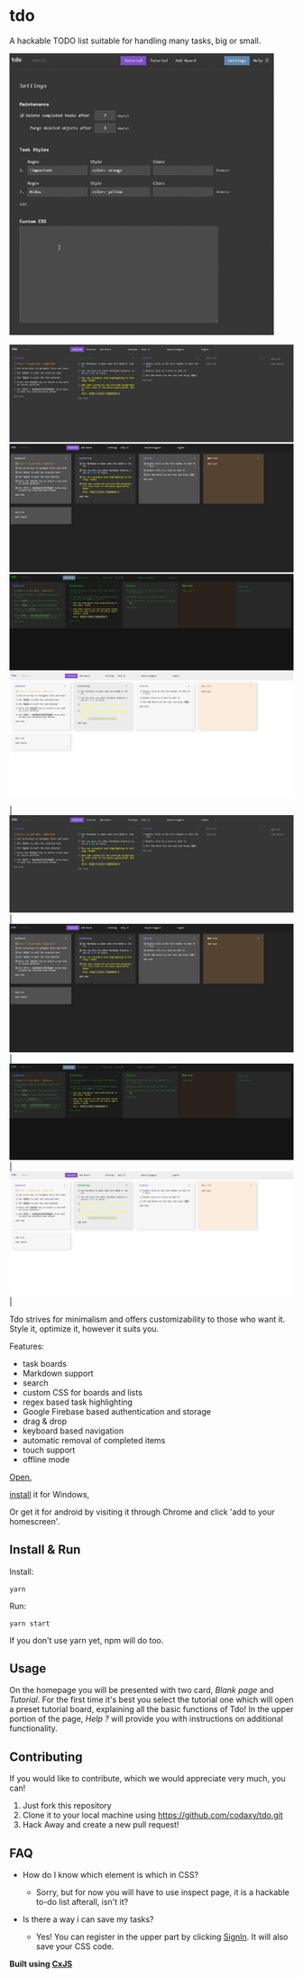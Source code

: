 # tdo

A hackable TODO list suitable for handling many tasks, big or small.

<img src="/assets/example-sped_up_2x.gif" title="Example" height="500" />

![Default look](/assets/original.jpg)
![Contrast look](/assets/tdo-contrast-card_view.png)
![Matrix look](/assets/tdo-hacker.png)
![light look](/assets/tdo-light-card_view.png)


|![Default look](/assets/original.jpg)|![Contrast look](/assets/tdo-contrast-card_view.png)|![Matrix look](/assets/tdo-hacker.png)|![light look](/assets/tdo-light-card_view.png)|


Tdo strives for minimalism and offers customizability to those who want it. Style it, optimize it, however it suits you. 

Features:

- task boards
- Markdown support
- search
- custom CSS for boards and lists
- regex based task highlighting
- Google Firebase based authentication and storage
- drag & drop
- keyboard based navigation
- automatic removal of completed items
- touch support
- offline mode

[Open](https://tdo.cxjs.io),

[install](https://github.com/codaxy/tdo/releases/tag/1.0.0) it for Windows,

Or get it for android by visiting it through Chrome and click 'add to your homescreen'.


## Install & Run

Install:
```
yarn
```    
Run:
```
yarn start    
```

If you don't use yarn yet, npm will do too.

## Usage

On the homepage you will be presented with two card, *Blank page* and *Tutorial*. For the first time it's best you select the tutorial one which will open a preset tutorial board, explaining all the basic functions of Tdo! In the upper portion of the page, *Help ?* will provide you with instructions on additional functionality.


## Contributing

If you would like to contribute, which we would appreciate very much, you can!
1. Just fork this repository
2. Clone it to your local machine using https://github.com/codaxy/tdo.git
3. Hack Away and create a new pull request!


## FAQ

- How do I know which element is which in CSS?
    - Sorry, but for now you will have to use inspect page, it is a hackable to-do list afterall, isn't it?

- Is there a way i can save my tasks?
    - Yes! You can register in the upper part by clicking [SignIn](https://tdo.cxjs.io/signIn). It will also save your CSS code.




**Built using [CxJS](https://cxjs.io)**

